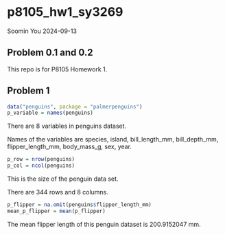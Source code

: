 p8105_hw1_sy3269
================
Soomin You
2024-09-13

## Problem 0.1 and 0.2

This repo is for P8105 Homework 1.

## Problem 1

``` r
data("penguins", package = "palmerpenguins")
p_variable = names(penguins)
```

There are 8 variables in penguins dataset.

Names of the variables are species, island, bill_length_mm,
bill_depth_mm, flipper_length_mm, body_mass_g, sex, year.

``` r
p_row = nrow(penguins)
p_col = ncol(penguins)
```

This is the size of the penguin data set.

There are 344 rows and 8 columns.

``` r
p_flipper = na.omit(penguins$flipper_length_mm)
mean_p_flipper = mean(p_flipper)
```

The mean flipper length of this penguin dataset is 200.9152047 mm.
